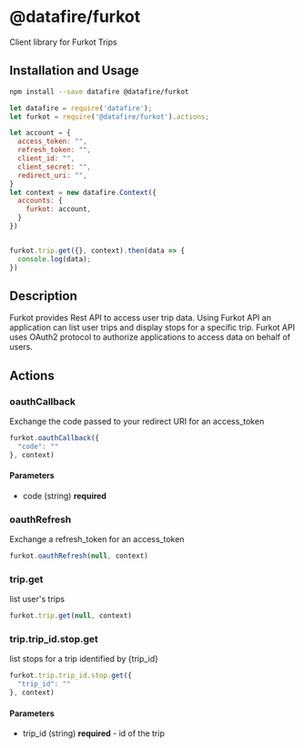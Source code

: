 # @datafire/furkot

Client library for Furkot Trips

## Installation and Usage
```bash
npm install --save datafire @datafire/furkot
```

```js
let datafire = require('datafire');
let furkot = require('@datafire/furkot').actions;

let account = {
  access_token: "",
  refresh_token: "",
  client_id: "",
  client_secret: "",
  redirect_uri: "",
}
let context = new datafire.Context({
  accounts: {
    furkot: account,
  }
})


furkot.trip.get({}, context).then(data => {
  console.log(data);
})
```

## Description
Furkot provides Rest API to access user trip data.
Using Furkot API an application can list user trips and display stops for a specific trip.
Furkot API uses OAuth2 protocol to authorize applications to access data on behalf of users.


## Actions
### oauthCallback
Exchange the code passed to your redirect URI for an access_token


```js
furkot.oauthCallback({
  "code": ""
}, context)
```

#### Parameters
* code (string) **required**

### oauthRefresh
Exchange a refresh_token for an access_token


```js
furkot.oauthRefresh(null, context)
```


### trip.get
list user's trips


```js
furkot.trip.get(null, context)
```


### trip.trip_id.stop.get
list stops for a trip identified by {trip_id}


```js
furkot.trip.trip_id.stop.get({
  "trip_id": ""
}, context)
```

#### Parameters
* trip_id (string) **required** - id of the trip

